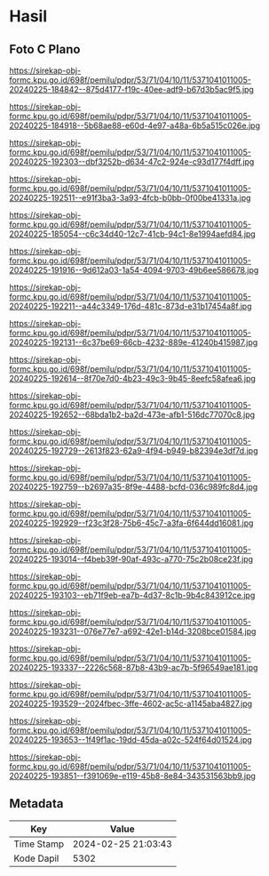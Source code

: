 # Hasil

## Foto C Plano

https://sirekap-obj-formc.kpu.go.id/698f/pemilu/pdpr/53/71/04/10/11/5371041011005-20240225-184842--875d4177-f19c-40ee-adf9-b67d3b5ac9f5.jpg

https://sirekap-obj-formc.kpu.go.id/698f/pemilu/pdpr/53/71/04/10/11/5371041011005-20240225-184918--5b68ae88-e60d-4e97-a48a-6b5a515c026e.jpg

https://sirekap-obj-formc.kpu.go.id/698f/pemilu/pdpr/53/71/04/10/11/5371041011005-20240225-192303--dbf3252b-d634-47c2-924e-c93d177f4dff.jpg

https://sirekap-obj-formc.kpu.go.id/698f/pemilu/pdpr/53/71/04/10/11/5371041011005-20240225-192511--e91f3ba3-3a93-4fcb-b0bb-0f00be41331a.jpg

https://sirekap-obj-formc.kpu.go.id/698f/pemilu/pdpr/53/71/04/10/11/5371041011005-20240225-185054--c6c34d40-12c7-41cb-94c1-8e1994aefd84.jpg

https://sirekap-obj-formc.kpu.go.id/698f/pemilu/pdpr/53/71/04/10/11/5371041011005-20240225-191916--9d612a03-1a54-4094-9703-49b6ee586678.jpg

https://sirekap-obj-formc.kpu.go.id/698f/pemilu/pdpr/53/71/04/10/11/5371041011005-20240225-192211--a44c3349-176d-481c-873d-e31b17454a8f.jpg

https://sirekap-obj-formc.kpu.go.id/698f/pemilu/pdpr/53/71/04/10/11/5371041011005-20240225-192131--6c37be69-66cb-4232-889e-41240b415987.jpg

https://sirekap-obj-formc.kpu.go.id/698f/pemilu/pdpr/53/71/04/10/11/5371041011005-20240225-192614--8f70e7d0-4b23-49c3-9b45-8eefc58afea6.jpg

https://sirekap-obj-formc.kpu.go.id/698f/pemilu/pdpr/53/71/04/10/11/5371041011005-20240225-192652--68bda1b2-ba2d-473e-afb1-516dc77070c8.jpg

https://sirekap-obj-formc.kpu.go.id/698f/pemilu/pdpr/53/71/04/10/11/5371041011005-20240225-192729--2613f823-62a9-4f94-b949-b82394e3df7d.jpg

https://sirekap-obj-formc.kpu.go.id/698f/pemilu/pdpr/53/71/04/10/11/5371041011005-20240225-192759--b2697a35-8f9e-4488-bcfd-036c989fc8d4.jpg

https://sirekap-obj-formc.kpu.go.id/698f/pemilu/pdpr/53/71/04/10/11/5371041011005-20240225-192929--f23c3f28-75b6-45c7-a3fa-6f644dd16081.jpg

https://sirekap-obj-formc.kpu.go.id/698f/pemilu/pdpr/53/71/04/10/11/5371041011005-20240225-193014--f4beb39f-90af-493c-a770-75c2b08ce23f.jpg

https://sirekap-obj-formc.kpu.go.id/698f/pemilu/pdpr/53/71/04/10/11/5371041011005-20240225-193103--eb71f9eb-ea7b-4d37-8c1b-9b4c843912ce.jpg

https://sirekap-obj-formc.kpu.go.id/698f/pemilu/pdpr/53/71/04/10/11/5371041011005-20240225-193231--076e77e7-a692-42e1-b14d-3208bce01584.jpg

https://sirekap-obj-formc.kpu.go.id/698f/pemilu/pdpr/53/71/04/10/11/5371041011005-20240225-193337--2226c568-87b8-43b9-ac7b-5f96549ae181.jpg

https://sirekap-obj-formc.kpu.go.id/698f/pemilu/pdpr/53/71/04/10/11/5371041011005-20240225-193529--2024fbec-3ffe-4602-ac5c-a1145aba4827.jpg

https://sirekap-obj-formc.kpu.go.id/698f/pemilu/pdpr/53/71/04/10/11/5371041011005-20240225-193653--1f49f1ac-19dd-45da-a02c-524f64d01524.jpg

https://sirekap-obj-formc.kpu.go.id/698f/pemilu/pdpr/53/71/04/10/11/5371041011005-20240225-193851--f391069e-e119-45b8-8e84-343531563bb9.jpg


## Metadata

| Key        | Value               |
| ---------- | ------------------- |
| Time Stamp | 2024-02-25 21:03:43 |
| Kode Dapil | 5302                |



